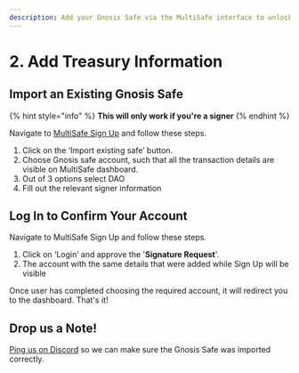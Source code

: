 ```yaml
---
description: Add your Gnosis Safe via the MultiSafe interface to unlock the Treasury Tab
---
```


# 2. Add Treasury Information

## Import an Existing Gnosis Safe

{% hint style="info" %}
**This will only work if you're a signer**
{% endhint %}

Navigate to [MultiSafe Sign Up](https://app.multisafe.finance/signup#/) and follow these steps.

1. Click on the ‘Import existing safe’ button.
2. Choose Gnosis safe account, such that all the transaction details are visible on MultiSafe dashboard.
3. Out of 3 options select DAO
4. Fill out the relevant signer information

## Log In to Confirm Your Account

Navigate to MultiSafe Sign Up and follow these steps.

1. Click on ‘Login’ and approve the '**Signature Request**'.
2. The account with the same details that were added while Sign Up will be visible

Once user has completed choosing the required account, it will redirect you to the dashboard. That's it! 

## Drop us a Note!

[Ping us on Discord](https://discord.com/invite/CEZ8WfuK8s) so we can make sure the Gnosis Safe was imported correctly.





  
  


